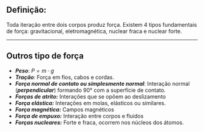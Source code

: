 ## Definição:

Toda iteração entre dois corpos produz força. Existem 4 tipos fundamentais de força: gravitacional, eletromagnética, nuclear fraca e nuclear forte.

---

## Outros tipo de força

- ***Peso***: $P = m \cdot g$ 
- ***Tração***: Força em fios, cabos e cordas. 
- ***Força normal de contato ou simplesmente normal***: Interação normal (***perpendicular***) formando 90° com a superfície de contato. 
- ***Forças de atrito:*** Interações que se opõem ao deslizamento
- ***Força elástica:*** Interações em molas, elásticos ou similares. 
- ***Força magnética:*** Campos magnéticos
- ***Força de empuxo:*** Interação entre corpos e fluidos
- ***Forças nucleares:*** Forte e fraca, ocorrem nos núcleos dos átomos. 